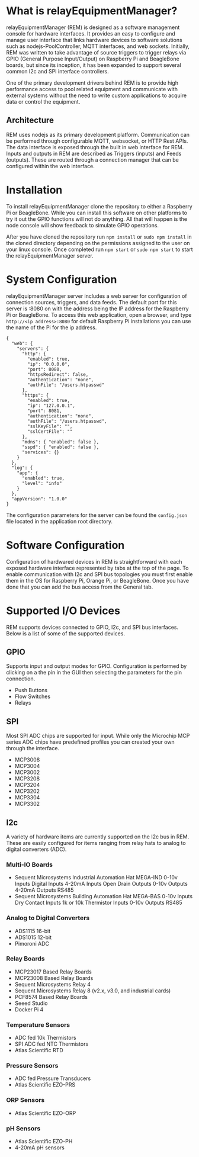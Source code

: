 ﻿# What is relayEquipmentManager?
 
 relayEquipmentManager (REM) is designed as a software management console for hardware interfaces.  It provides an easy to configure and manage user interface that links hardware devices to software solutions such as nodejs-PoolController, MQTT interfaces, and web sockets. Initially, REM was written to take advantage of source triggers to trigger relays via GPIO (General Purpose Input/Output) on Raspberry Pi and BeagleBone boards, but since its inception, it has been expanded to support several common I2c and SPI interface controllers.
 
 One of the primary development drivers behind REM is to provide high performance access to pool related equipment and communicate with external systems without the need to write custom applications to acquire data or control the equipment.
 
 ## Architecture
 REM uses nodejs as its primary development platform.  Communication can be performed through configurable MQTT, websocket, or HTTP Rest APIs.  The data interface is exposed through the built in web interface for REM.  Inputs and outputs in REM are described as Triggers (inputs) and Feeds (outputs).  These are routed through a connection manager that can be configured within the web interface.
 
 # Installation
 To install relayEquipmentManager clone the repository to either a Raspberry Pi or BeagleBone.  While you can install this software on other platforms to try it out the GPIO functions will not do anything.  All that will happen is the node console will show feedback to simulate GPIO operations.

After you have cloned the repository run ```npm install``` or ```sudo npm install``` in the cloned directory depending on the permissions assigned to the user on your linux console.  Once completed run ```npm start``` or ```sudo npm start``` to start the relayEquipmentManager server.

# System Configuration
relayEquipmentManager server includes a web server for configuration of connection sources, triggers, and data feeds.  The default port for this server is :8080 on with the address being the IP address for the Raspberry Pi or BeagleBone.  To access this web application, open a browser, and type ```http://<ip address>:8080``` for default Raspberry Pi installations you can use the name of the Pi for the ip address.
```
{
  "web": {
    "servers": {
      "http": {
        "enabled": true,
        "ip": "0.0.0.0",
        "port": 8080,
        "httpsRedirect": false,
        "authentication": "none",
        "authFile": "/users.htpasswd"
      },
      "https": {
        "enabled": true,
        "ip": "127.0.0.1",
        "port": 8081,
        "authentication": "none",
        "authFile": "/users.htpasswd",
        "sslKeyFile": "",
        "sslCertFile": ""
      },
      "mdns": { "enabled": false },
      "sspd": { "enabled": false },
      "services": {}
    }
  },
  "log": {
    "app": {
      "enabled": true,
      "level": "info"
    }
  },
  "appVersion": "1.0.0"
}
```

The configuration parameters for the server can be found the ```config.json``` file located in the application root directory.

# Software Configuration
Configuration of hardwared devices in REM is straightforward with each exposed hardware interface represented by tabs at the top of the page.  To enable communication with I2c and SPI bus topologies you must first enable them in the OS for Raspberry Pi, Orange Pi, or BeagleBone.  Once you have done that you can add the bus access from the General tab.

# Supported I/O Devices
REM supports devices connected to GPIO, I2c, and SPI bus interfaces.  Below is a list of some of the supported devices.

## GPIO
Supports input and output modes for GPIO.  Configuration is performed by clicking on a the pin in the GUI then selecting the parameters for the pin connection.
- Push Buttons
- Flow Switches
- Relays

## SPI
Most SPI ADC chips are supported for input.  While only the Microchip MCP series ADC chips have predefined profiles you can created your own through the interface.

- MCP3008
- MCP3004
- MCP3002
- MCP3208
- MCP3204
- MCP3202
- MCP3304
- MCP3302


## I2c
A variety of hardware items are currently supported on the I2c bus in REM.  These are easily configured for items ranging from relay hats to analog to digital converters (ADC).

### Multi-IO Boards
- Sequent Microsystems Industrial Automation Hat MEGA-IND
  0-10v Inputs
  Digital Inputs
  4-20mA Inputs
  Open Drain Outputs
  0-10v Outputs
  4-20mA Outputs
  RS485
- Sequent Microsystems Building Automation Hat MEGA-BAS
  0-10v Inputs
  Dry Contact Inputs
  1k or 10k Thermistor Inputs
  0-10v Outputs
  RS485
  
### Analog to Digital Converters
- ADS1115 16-bit
- ADS1015 12-bit
- Pimoroni ADC

### Relay Boards
- MCP23017 Based Relay Boards
- MCP23008 Based Relay Boards
- Sequent Microsystems Relay 4
- Sequent Microsystems Relay 8 (v2.x, v3.0, and industrial cards)
- PCF8574 Based Relay Boards
- Seeed Studio
- Docker Pi 4

### Temperature Sensors
- ADC fed 10k Thermistors
- SPI ADC fed NTC Thermistors
- Atlas Scientific RTD

### Pressure Sensors
- ADC fed Pressure Transducers
- Atlas Scientific EZO-PRS

### ORP Sensors
- Atlas Scientific EZO-ORP

### pH Sensors
- Atlas Scientific EZO-PH
- 4-20mA pH sensors



